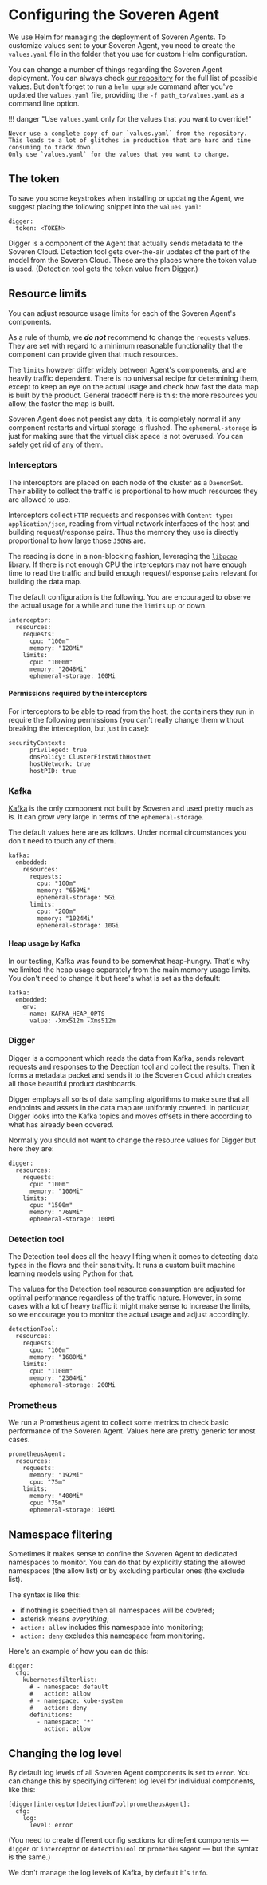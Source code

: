 # Configuring the Soveren Agent

We use Helm for managing the deployment of Soveren Agents. To customize values sent to your Soveren Agent, you need to create the `values.yaml` file in the folder that you use for custom Helm configuration.

You can change a number of things regarding the Soveren Agent deployment. You can always check [our repository](https://github.com/soverenio/helm-charts/blob/master/charts/soveren-agent/values.yaml) for the full list of possible values. But don't forget to run a `helm upgrade` command after you've updated the `values.yaml` file, providing the `-f path_to/values.yaml` as a command line option.

!!! danger "Use `values.yaml` only for the values that you want to override!"

    Never use a complete copy of our `values.yaml` from the repository. This leads to a lot of glitches in production that are hard and time consuming to track down.
    Only use `values.yaml` for the values that you want to change.

## The token

To save you some keystrokes when installing or updating the Agent, we suggest placing the following snippet into the `values.yaml`:

```shell
digger:
  token: <TOKEN>
```

Digger is a component of the Agent that actually sends metadata to the Soveren Cloud. Detection tool gets over-the-air updates of the part of the model from the Soveren Cloud. These are the places where the token value is used. (Detection tool gets the token value from Digger.)

## Resource limits

You can adjust resource usage limits for each of the Soveren Agent's components.

As a rule of thumb, we **_do not_** recommend to change the `requests` values. They are set with regard to a minimum reasonable functionality that the component can provide given that much resources.

The `limits` however differ widely between Agent's components, and are heavily traffic dependent. There is no universal recipe for determining them, except to keep an eye on the actual usage and check how fast the data map is built by the product. General tradeoff here is this: the more resources you allow, the faster the map is built.

Soveren Agent does not persist any data, it is completely normal if any component restarts and virtual storage is flushed. The `ephemeral-storage` is just for making sure that the virtual disk space is not overused. You can safely get rid of any of them.

### Interceptors

The interceptors are placed on each node of the cluster as a `DaemonSet`. Their ability to collect the traffic is proportional to how much resources they are allowed to use.

Interceptors collect `HTTP` requests and responses with `Content-type: application/json`, reading from virtual network interfaces of the host and building request/response pairs. Thus the memory they use is directly proportional to how large those `JSON`s are.

The reading is done in a non-blocking fashion, leveraging the [`libpcap`](https://www.tcpdump.org/) library.  If there is not enough CPU the interceptors may not have enough time to read the traffic and build enough request/response pairs relevant for building the data map.

The default configuration is the following. You are encouraged to observe the actual usage for a while and tune the `limits` up or down.

```shell
interceptor:
  resources:
    requests:
      cpu: "100m"
      memory: "128Mi"
    limits:
      cpu: "1000m"
      memory: "2048Mi"
      ephemeral-storage: 100Mi
```

#### Permissions required by the interceptors

For interceptors to be able to read from the host, the containers they run in require the following permissions (you can't really change them without breaking the interception, but just in case):

```shell
securityContext:
      privileged: true
      dnsPolicy: ClusterFirstWithHostNet
      hostNetwork: true
      hostPID: true
```

### Kafka

[Kafka](https://kafka.apache.org/) is the only component not built by Soveren and used pretty much as is. It can grow very large in terms of the `ephemeral-storage`.

The default values here are as follows. Under normal circumstances you don't need to touch any of them.

```shell
kafka:
  embedded:
    resources:
      requests:
        cpu: "100m"
        memory: "650Mi"
        ephemeral-storage: 5Gi
      limits:
        cpu: "200m"
        memory: "1024Mi"
        ephemeral-storage: 10Gi
```

#### Heap usage by Kafka

In our testing, Kafka was found to be somewhat heap-hungry. That's why we limited the heap usage separately from the main memory usage limits. You don't need to change it but here's what is set as the default:

```shell
kafka:
  embedded:
    env:
    - name: KAFKA_HEAP_OPTS
      value: -Xmx512m -Xms512m
```

### Digger

Digger is a component which reads the data from Kafka, sends relevant requests and responses to the Deection tool and collect the results. Then it forms a metadata packet and sends it to the Soveren Cloud which creates all those beautiful product dashboards.

Digger employs all sorts of data sampling algorithms to make sure that all endpoints and assets in the data map are uniformly covered. In particular, Digger looks into the Kafka topics and moves offsets in there according to what has already been covered.

Normally you should not want to change the resource values for Digger but here they are:

```shell
digger:
  resources:
    requests:
      cpu: "100m"
      memory: "100Mi"
    limits:
      cpu: "1500m"
      memory: "768Mi"
      ephemeral-storage: 100Mi
```

### Detection tool

The Detection tool does all the heavy lifting when it comes to detecting data types in the flows and their sensitivity. It runs a custom built machine learning models using Python for that.

The values for the Detection tool resource consumption are adjusted for optimal performance regardless of the traffic nature. However, in some cases with a lot of heavy traffic it might make sense to increase the limits, so we encourage you to monitor the actual usage and adjust accordingly.

```shell
detectionTool:
  resources:
    requests:
      cpu: "100m"
      memory: "1680Mi"
    limits:
      cpu: "1100m"
      memory: "2304Mi"
      ephemeral-storage: 200Mi
```

### Prometheus

We run a Prometheus agent to collect some metrics to check basic performance of the Soveren Agent. Values here are pretty generic for most cases.

```shell
prometheusAgent:
  resources: 
    requests:
      memory: "192Mi"
      cpu: "75m"
    limits:
      memory: "400Mi"
      cpu: "75m"
      ephemeral-storage: 100Mi
```

## Namespace filtering

Sometimes it makes sense to confine the Soveren Agent to dedicated namespaces to monitor. You can do that by explicitly stating the allowed namespaces (the allow list) or by excluding particular ones (the exclude list).

The syntax is like this:

* if nothing is specified then all namespaces will be covered;
* asterisk means _everything_;
* `action: allow` includes this namespace into monitoring;
* `action: deny` excludes this namespace from monitoring.

Here's an example of how you can do this:

```shell
digger:
  cfg:
    kubernetesfilterlist:
      # - namespace: default
      #   action: allow
      # - namespace: kube-system
      #   action: deny
      definitions:
        - namespace: "*"
          action: allow
```

## Changing the log level

By default log levels of all Soveren Agent components is set to `error`. You can change this by specifying different log level for individual components, like this:

```shell
[digger|interceptor|detectionTool|prometheusAgent]:
  cfg:
    log:
      level: error
```

(You need to create different config sections for dirrefent components — `digger` or `interceptor` or `detectionTool` or `prometheusAgent` — but the syntax is the same.)

We don't manage the log levels of Kafka, by default it's `info`.
